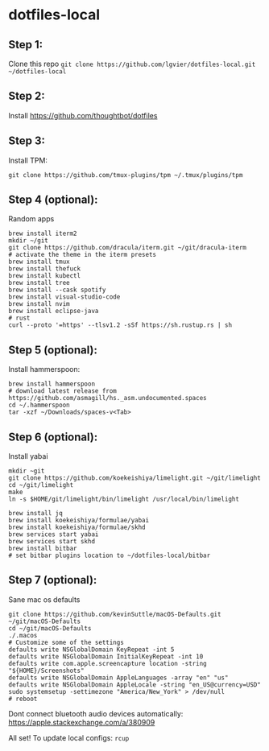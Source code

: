 # dotfiles-local

## Step 1:
Clone this repo
`git clone https://github.com/lgvier/dotfiles-local.git ~/dotfiles-local`

## Step 2:
Install https://github.com/thoughtbot/dotfiles

## Step 3:
Install TPM:
```
git clone https://github.com/tmux-plugins/tpm ~/.tmux/plugins/tpm
```

## Step 4 (optional):
Random apps
```
brew install iterm2
mkdir ~/git
git clone https://github.com/dracula/iterm.git ~/git/dracula-iterm
# activate the theme in the iterm presets
brew install tmux
brew install thefuck
brew install kubectl
brew install tree
brew install --cask spotify
brew install visual-studio-code
brew install nvim
brew install eclipse-java
# rust
curl --proto '=https' --tlsv1.2 -sSf https://sh.rustup.rs | sh
```

## Step 5 (optional):
Install hammerspoon:
```
brew install hammerspoon
# download latest release from https://github.com/asmagill/hs._asm.undocumented.spaces
cd ~/.hammerspoon
tar -xzf ~/Downloads/spaces-v<Tab>
```

## Step 6 (optional):
Install yabai
```
mkdir ~git
git clone https://github.com/koekeishiya/limelight.git ~/git/limelight
cd ~/git/limelight
make
ln -s $HOME/git/limelight/bin/limelight /usr/local/bin/limelight

brew install jq
brew install koekeishiya/formulae/yabai
brew install koekeishiya/formulae/skhd
brew services start yabai
brew services start skhd
brew install bitbar
# set bitbar plugins location to ~/dotfiles-local/bitbar
```

## Step 7 (optional):
Sane mac os defaults
```
git clone https://github.com/kevinSuttle/macOS-Defaults.git ~/git/macOS-Defaults
cd ~/git/macOS-Defaults
./.macos
# Customize some of the settings
defaults write NSGlobalDomain KeyRepeat -int 5
defaults write NSGlobalDomain InitialKeyRepeat -int 10
defaults write com.apple.screencapture location -string "${HOME}/Screenshots"
defaults write NSGlobalDomain AppleLanguages -array "en" "us"
defaults write NSGlobalDomain AppleLocale -string "en_US@currency=USD"
sudo systemsetup -settimezone "America/New_York" > /dev/null
# reboot
```
Dont connect bluetooth audio devices automatically:
https://apple.stackexchange.com/a/380909


All set!
To update local configs: `rcup`

